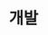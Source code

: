 ---
layout: category
title: 개발
taxonomy: 개발
entries_layout: list
permalink: /categories/개발/
has_children: true
---